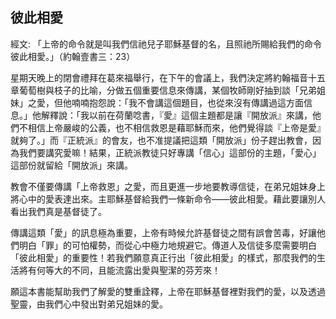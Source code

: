 ## 彼此相愛 ##

經文: 「上帝的命令就是叫我們信祂兒子耶穌基督的名，且照祂所賜給我們的命令彼此相愛。」（約翰壹書三：23）



星期天晚上的閉會禮拜在葛來福舉行，在下午的會議上，我們決定將約翰福音十五章葡萄樹與枝子的比喻，分做五個重要信息來傳講，某個牧師剛好抽到談「兄弟姐妹」之愛，但他喃喃抱怨說：「我不會講這個題目，也從來沒有傳講過這方面信息。」他解釋說：「我以前在荷蘭唸書，『愛』這個主題都是讓『開放派』來講，他們不相信上帝嚴峻的公義，也不相信救恩是藉耶穌而來，他們覺得談『上帝是愛』就夠了。」而『正統派』的會友，也不准提議把這類「開放派」份子趕出教會，因為我們要講究愛嘛！結果，正統派教徒只好專講「信心」這部份的主題，「愛心」這部份就留給「開放派」來講。

教會不僅要傳講「上帝救恩」之愛，而且更進一步地要教導信徒，在弟兄姐妹身上將心中的愛表達出來。主耶穌基督給我們一條新命令——彼此相愛。藉此要讓別人看出我們真是基督徒了。

傳講這類「愛」的訊息極為重要，上帝有時候允許基督徒之間有誤會苦毒，好讓他們明白「罪」的可怕權勢，而從心中極力地規避它。傳道人及信徒多麼需要明白「彼此相愛」的重要性！若我們願意真正行出「彼此相愛」的樣式，那麼我們的生活將有何等大的不同，且能流露出愛與聖潔的芬芳來！

願這本書能幫助我們了解愛的雙重詮釋，上帝在耶穌基督裡對我們的愛，以及透過聖靈，由我們心中發出對弟兄姐妹的愛。